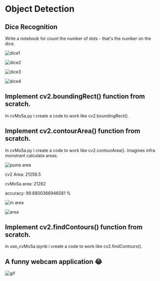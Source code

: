 # Object Detection

## Dice Recognition

Write a notebook for count the number of dots - that's the number on the dice.

![dice1](https://github.com/MSaberian/PyLearnImageProcessing/assets/43343453/9414670b-0a59-4190-b0d8-d6c5d1681413)

![dice2](https://github.com/MSaberian/PyLearnImageProcessing/assets/43343453/0929722d-9293-4eb1-a41f-967cf6a7d433)

![dice3](https://github.com/MSaberian/PyLearnImageProcessing/assets/43343453/dd452a78-4ca1-4ad7-be76-8e3ee5b2334e)

![dice4](https://github.com/MSaberian/PyLearnImageProcessing/assets/43343453/2f6ccf2a-9750-473e-8d22-ae768bacfc9d)


## Implement cv2.boundingRect() function from scratch.

In cvMoSa.py i create a code to work like cv2.boundingRect().

## Implement cv2.contourArea() function from scratch.

In cvMoSa.py i create a code to work like cv2.contourArea(). Imagines infra monstrant calculata areas.

![puma area](https://github.com/MSaberian/PyLearnImageProcessing/assets/43343453/fdb48f46-0395-4171-94da-c5a5774e0a9c)

cv2 Area: 21256.5

cvMoSa area: 21282

accuracy: 99.8800366946581 %

![m area](https://github.com/MSaberian/PyLearnImageProcessing/assets/43343453/3beeb42d-7d83-429c-a41d-20bc9bf1dc99)

![area](https://github.com/MSaberian/PyLearnImageProcessing/assets/43343453/6cd5cd69-a320-4b46-8b4c-4f86ba8ad47c)


## Implement cv2.findContours() function from scratch.

In use_cvMoSa.ipynb i create a code to work like cv2.findContours().

## A funny webcam application 😂

![gif](https://github.com/MSaberian/PyLearnImageProcessing/assets/43343453/79d6b0d0-6be3-4ef6-b556-86f3d0745a36)
